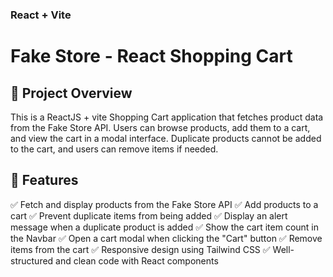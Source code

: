 ### React + Vite

# Fake Store - React Shopping Cart

## 📌 Project Overview

This is a ReactJS + vite Shopping Cart application that fetches product data from the Fake Store API. Users can browse products, add them to a cart, and view the cart in a modal interface. Duplicate products cannot be added to the cart, and users can remove items if needed.

## 🚀 Features

✅ Fetch and display products from the Fake Store API
✅ Add products to a cart
✅ Prevent duplicate items from being added
✅ Display an alert message when a duplicate product is added
✅ Show the cart item count in the Navbar
✅ Open a cart modal when clicking the "Cart" button
✅ Remove items from the cart
✅ Responsive design using Tailwind CSS
✅ Well-structured and clean code with React components


